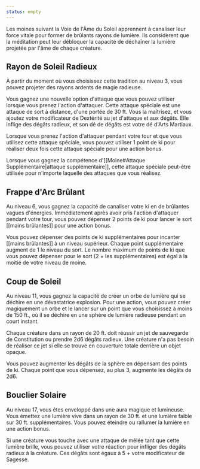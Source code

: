 ```yaml
---
status: empty
---
```

Les moines suivant la Voie de l'Âme du Soleil apprennent à canaliser leur force vitale pour former de brûlants rayons de lumière. Ils considèrent que la méditation peut leur débloquer la capacité de déchaîner la lumière projetée par l'âme de chaque créature.

## Rayon de Soleil Radieux

À partir du moment où vous choisissez cette tradition au niveau 3, vous pouvez projeter des rayons ardents de magie radieuse.

Vous gagnez une nouvelle option d'attaque que vous pouvez utiliser lorsque vous prenez l'action d'attaquer. Cette attaque spéciale est une attaque de sort à distance, d'une portée de 30 ft. Vous la maîtrisez, et vous ajoutez votre modificateur de Dextérité au jet d'attaque et aux dégâts. Elle inflige des dégâts radieux, et son dé de dégâts est votre dé d'Arts Martiaux. 

Lorsque vous prenez l'action d'attaquer pendant votre tour et que vous utilisez cette attaque spéciale, vous pouvez utiliser 1 point de ki pour réaliser deux fois cette attaque spéciale pour une action bonus.

Lorsque vous gagnez la compétence d'[[Moine#Attaque Supplémentaire|attaque supplémentaire]], cette attaque spéciale peut-être utilisée pour n'importe laquelle des attaques que vous réalisez.

## Frappe d'Arc Brûlant

Au niveau 6, vous gagnez la capacité de canaliser votre ki en de brûlantes vagues d'énergies. Immédiatement après avoir pris l'action d'attaquer pendant votre tour, vous pouvez dépenser 2 points de ki pour lancer le sort [[mains brûlantes]] pour une action bonus.

Vous pouvez dépenser des points de ki supplémentaires pour incanter [[mains brûlantes]] à un niveau supérieur. Chaque point supplémentaire augment de 1 le niveau du sort. Le nombre maximum de points de ki que vous pouvez dépenser pour le sort (2 + les supplémentaires) est égal à la moitié de votre niveau de moine.

## Coup de Soleil

Au niveau 11, vous gagnez la capacité de créer un orbe de lumière qui se déchire en une dévastatrice explosion. Pour une action, vous pouvez créer magiquement un orbe et le lancer sur un point que vous choisissez à moins de 150 ft., où il se déchire en une sphère de lumière radieuse pendant un court instant.

Chaque créature dans un rayon de 20 ft. doit réussir un jet de sauvegarde de Constitution ou prendre 2d6 dégâts radieux. Une créature n'a pas besoin de réaliser ce jet si elle se trouve en couverture totale derrière un objet opaque.

Vous pouvez augmenter les dégâts de la sphère en dépensant des points de ki. Chaque point que vous dépensez, au plus 3, augmente les dégâts de 2d6.

## Bouclier Solaire

Au niveau 17, vous êtes enveloppé dans une aura magique et lumineuse. Vous émettez une lumière vive dans un rayon de 30 ft. et une lumière faible sur 30 ft. supplémentaires. Vous pouvez éteindre ou rallumer la lumière en une action bonus.

Si une créature vous touche avec une attaque de mêlée tant que cette lumière brille, vous pouvez utiliser votre réaction pour infliger des dégâts radieux à la créature. Ces dégâts sont égaux à 5 + votre modificateur de Sagesse.